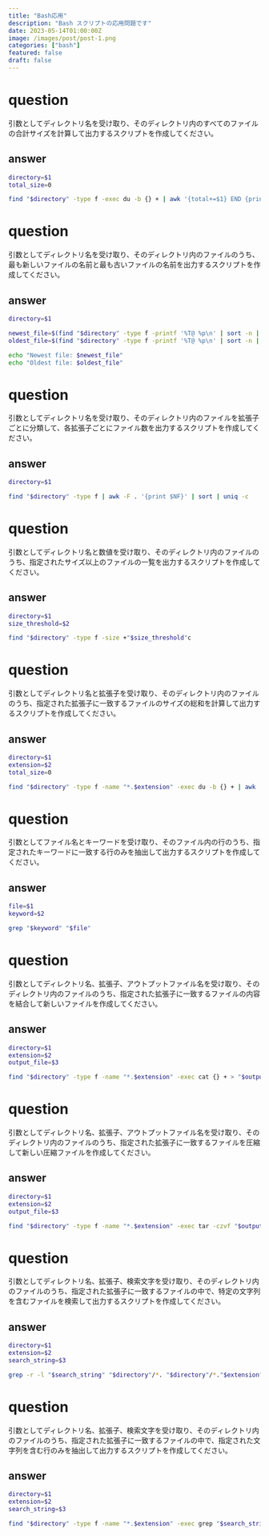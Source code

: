 ```yaml
---
title: "Bash応用"
description: "Bash スクリプトの応用問題です"
date: 2023-05-14T01:00:00Z
image: /images/post/post-1.png
categories: ["bash"]
featured: false
draft: false
---
```


# question

引数としてディレクトリ名を受け取り、そのディレクトリ内のすべてのファイルの合計サイズを計算して出力するスクリプトを作成してください。

## answer

```bash
directory=$1
total_size=0

find "$directory" -type f -exec du -b {} + | awk '{total+=$1} END {print total}'
```

# question

引数としてディレクトリ名を受け取り、そのディレクトリ内のファイルのうち、最も新しいファイルの名前と最も古いファイルの名前を出力するスクリプトを作成してください。

## answer

```bash
directory=$1

newest_file=$(find "$directory" -type f -printf '%T@ %p\n' | sort -n | tail -n 1 | awk '{print $2}')
oldest_file=$(find "$directory" -type f -printf '%T@ %p\n' | sort -n | head -n 1 | awk '{print $2}')

echo "Newest file: $newest_file"
echo "Oldest file: $oldest_file"
```

# question

引数としてディレクトリ名を受け取り、そのディレクトリ内のファイルを拡張子ごとに分類して、各拡張子ごとにファイル数を出力するスクリプトを作成してください。

## answer

```bash
directory=$1

find "$directory" -type f | awk -F . '{print $NF}' | sort | uniq -c
```

# question

引数としてディレクトリ名と数値を受け取り、そのディレクトリ内のファイルのうち、指定されたサイズ以上のファイルの一覧を出力するスクリプトを作成してください。

## answer

```bash
directory=$1
size_threshold=$2

find "$directory" -type f -size +"$size_threshold"c
```

# question

引数としてディレクトリ名と拡張子を受け取り、そのディレクトリ内のファイルのうち、指定された拡張子に一致するファイルのサイズの総和を計算して出力するスクリプトを作成してください。

## answer

```bash
directory=$1
extension=$2
total_size=0

find "$directory" -type f -name "*.$extension" -exec du -b {} + | awk '{total+=$1} END {print total}'
```

# question

引数としてファイル名とキーワードを受け取り、そのファイル内の行のうち、指定されたキーワードに一致する行のみを抽出して出力するスクリプトを作成してください。

## answer

```bash
file=$1
keyword=$2

grep "$keyword" "$file"
```

# question

引数としてディレクトリ名、拡張子、アウトプットファイル名を受け取り、そのディレクトリ内のファイルのうち、指定された拡張子に一致するファイルの内容を結合して新しいファイルを作成してください。

## answer

```bash
directory=$1
extension=$2
output_file=$3

find "$directory" -type f -name "*.$extension" -exec cat {} + > "$output_file"
```

# question

引数としてディレクトリ名、拡張子、アウトプットファイル名を受け取り、そのディレクトリ内のファイルのうち、指定された拡張子に一致するファイルを圧縮して新しい圧縮ファイルを作成してください。

## answer

```bash
directory=$1
extension=$2
output_file=$3

find "$directory" -type f -name "*.$extension" -exec tar -czvf "$output_file" {} +
```

# question

引数としてディレクトリ名、拡張子、検索文字を受け取り、そのディレクトリ内のファイルのうち、指定された拡張子に一致するファイルの中で、特定の文字列を含むファイルを検索して出力するスクリプトを作成してください。

## answer

```bash
directory=$1
extension=$2
search_string=$3

grep -r -l "$search_string" "$directory"/*. "$directory"/*."$extension"
```

# question

引数としてディレクトリ名、拡張子、検索文字を受け取り、そのディレクトリ内のファイルのうち、指定された拡張子に一致するファイルの中で、指定された文字列を含む行のみを抽出して出力するスクリプトを作成してください。

## answer

```bash
directory=$1
extension=$2
search_string=$3

find "$directory" -type f -name "*.$extension" -exec grep "$search_string" {} +
```
